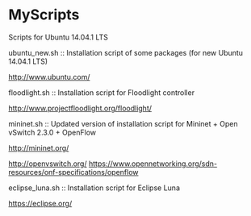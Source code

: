 MyScripts
=========

Scripts for Ubuntu 14.04.1 LTS

ubuntu_new.sh :: Installation script of some packages (for new Ubuntu 14.04.1 LTS)

http://www.ubuntu.com/

floodlight.sh :: Installation script for Floodlight controller

http://www.projectfloodlight.org/floodlight/

mininet.sh :: Updated version of installation script for Mininet + Open vSwitch 2.3.0 + OpenFlow

http://mininet.org/

http://openvswitch.org/
https://www.opennetworking.org/sdn-resources/onf-specifications/openflow

eclipse_luna.sh :: Installation script for Eclipse Luna

https://eclipse.org/
